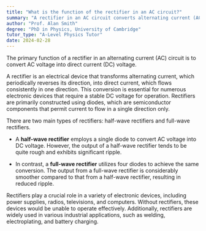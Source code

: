 ```yaml
---
title: "What is the function of the rectifier in an AC circuit?"
summary: "A rectifier in an AC circuit converts alternating current (AC) voltage into direct current (DC) voltage, enabling devices to use the power in a suitable form."
author: "Prof. Alan Smith"
degree: "PhD in Physics, University of Cambridge"
tutor_type: "A-Level Physics Tutor"
date: 2024-02-28
---
```


The primary function of a rectifier in an alternating current (AC) circuit is to convert AC voltage into direct current (DC) voltage.

A rectifier is an electrical device that transforms alternating current, which periodically reverses its direction, into direct current, which flows consistently in one direction. This conversion is essential for numerous electronic devices that require a stable DC voltage for operation. Rectifiers are primarily constructed using diodes, which are semiconductor components that permit current to flow in a single direction only.

There are two main types of rectifiers: half-wave rectifiers and full-wave rectifiers. 

- A **half-wave rectifier** employs a single diode to convert AC voltage into DC voltage. However, the output of a half-wave rectifier tends to be quite rough and exhibits significant ripple.
  
- In contrast, a **full-wave rectifier** utilizes four diodes to achieve the same conversion. The output from a full-wave rectifier is considerably smoother compared to that from a half-wave rectifier, resulting in reduced ripple.

Rectifiers play a crucial role in a variety of electronic devices, including power supplies, radios, televisions, and computers. Without rectifiers, these devices would be unable to operate effectively. Additionally, rectifiers are widely used in various industrial applications, such as welding, electroplating, and battery charging.
    